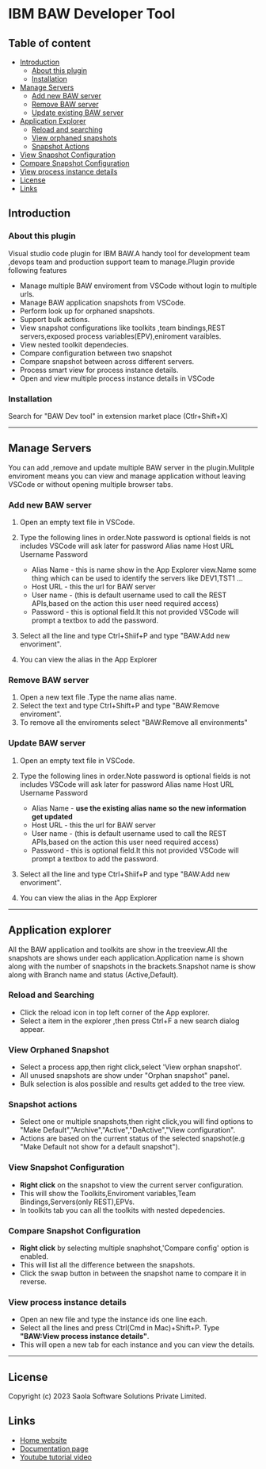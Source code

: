 # IBM BAW Developer Tool

## Table of content

- [Introduction](#introduction)
    - [About this plugin](#typo3-extension-repository)
    - [Installation](#installation)
- [Manage Servers](#manage-servers)
    - [Add new BAW server](#add-new-baw-server)
    - [Remove BAW server](#remove-baw-server)
    - [Update existing BAW server](#update-baw-server)
- [Application Explorer](#application-explorer)
	- [Reload and searching](#reload-and-searching)
    - [View orphaned snapshots](#view-orphan-snapshots)
    - [Snapshot Actions](#snapshot-actions)
- [View Snapshot Configuration](#view-snapshot-configuration)
- [Compare Snapshot Configuration](#compare-snapshot-configuration)
- [View process instance details](#view-process-instance-details)
- [License](#license)
- [Links](#links)



## Introduction

### About this plugin 

Visual studio code plugin for IBM BAW.A handy tool for development team ,devops team and production support team to manage.Plugin provide following features

- Manage multiple BAW enviroment from VSCode without login to multiple urls.
- Manage BAW application snapshots from VSCode.
- Perform  look up for orphaned snapshots.
- Support bulk actions.
- View snapshot configurations like toolkits ,team bindings,REST servers,exposed process variables(EPV),eniroment varaibles.
- View nested toolkit dependecies.
- Compare configuration between two snapshot
- Compare snapshot between across different servers.
- Process smart view for process instance details.
- Open and view multiple process instance details in VSCode

### Installation

Search for "BAW Dev tool" in extension market place (Ctlr+Shift+X)


-----



## Manage Servers

You can add ,remove and update multiple BAW server in the plugin.Mulitple enviroment means you can view and manage application without leaving VSCode or without opening multiple browser tabs.

### Add new BAW server
1. Open an empty text file in VSCode.
1. Type the following lines in order.Note password is optional fields is not includes VSCode will ask later for password
	    Alias name
		Host URL 
		Username
		Password

	- Alias Name  - this is name show in the App Explorer view.Name some thing which can be used to identify the servers like DEV1,TST1 ...
    - Host URL - this the url for BAW server 
    - User name - (this is default username used to call the REST APIs,based on the action this user need required access)
    - Password - this is optional field.It this not provided VSCode will prompt a textbox to add the password.
    
1. Select all the line and type Ctrl+Shiif+P and type "BAW:Add new envoriment".
1. You can view the alias  in the App Explorer

### Remove BAW server
1. Open a new text file .Type the name alias name.
1. Select the text and type Ctrl+Shift+P and type "BAW:Remove enviroment".
1. To remove all the enviroments select "BAW:Remove all environments"

### Update BAW server
1. Open an empty text file in VSCode.
1. Type the following lines in order.Note password is optional fields is not includes VSCode will ask later for password
	    Alias name
		Host URL 
		Username
		Password

	- Alias Name  - **use the existing alias name so the new information get updated**
    - Host URL - this the url for BAW server 
    - User name - (this is default username used to call the REST APIs,based on the action this user need required access)
    - Password - this is optional field.It this not provided VSCode will prompt a textbox to add the password.
    
1. Select all the line and type Ctrl+Shiif+P and type "BAW:Add new envoriment".
1. You can view the alias  in the App Explorer
---

## Application explorer
All the BAW application and toolkits are show in the treeview.All the snapshots are shows under each application.Application name is shown along with the number of snapshots in the brackets.Snapshot name is show along with Branch name and status (Active,Default).

### Reload and Searching
 - Click the reload icon in top left corner of the App explorer.
 - Select a item in the explorer ,then press Ctrl+F a new search dialog appear.

### View Orphaned Snapshot
 - Select a process app,then right click,select 'View orphan snapshot'.
 - All unused snapshots are show under "Orphan snapshot" panel.
 - Bulk selection is alos possible and results get added to the tree view.

### Snapshot actions
 - Select one or multiple snapshots,then right click,you will find options to "Make Default","Archive","Active","DeActive","View configuration".
 - Actions are based on the current status of the selected snapshot(e.g "Make Default not show for a default snapshot").

### View Snapshot Configuration
- **Right click** on the snapshot to view the current server configuration.
- This will show the Toolkits,Enviroment variables,Team Bindings,Servers(only REST),EPVs.
- In toolkits tab you can all the toolkits with nested depedencies.


### Compare Snapshot Configuration
- **Right click** by selecting multiple snaphshot,'Compare config' option is enabled.
- This will list all the difference between the snapshots.
- Click the swap button in between the snapshot name to compare it in reverse.


### View process instance details
- Open an new file and type the instance ids one line each.
- Select all the lines and press Ctrl(Cmd in Mac)+Shift+P. Type **"BAW:View process instance details"**.
- This will open a new tab for each instance and you can view the details.

 
---

## License
Copyright (c) 2023 Saola Software Solutions Private Limited.

## Links
 - [Home website](http://www.saolasoftwaresolutions.com)
 - [Documentation page](http://www.saolasoftwaresolutions.com/BAWDevTool.html)
 - [Youtube tutorial video](https://www.youtube.com/channel/UCNsKBttxhmJGf-LvWBX_G2A/featured)